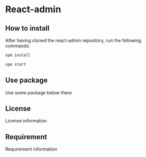 # React-admin

## How to install

After having cloned the react-admin repository, run the following commands:

```sh
npm install

npm start
```

## Use package

Use some package below there


## License

License information

## Requirement
Requirement information
